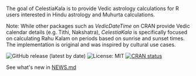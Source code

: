 The goal of CelestiaKala is to provide Vedic astrology calculations for R users interested in Hindu astrology and Muhurta calculations.

Note: While other packages such as *VedicDateTime* on CRAN provide Vedic calendar details (e.g. Tithi, Nakshatra), *CelestiaKala* is specifically focused on calculating Rahu Kalam on periods based on sunrise and sunset times. The implementation is original and was inspired by cultural use cases.

![GitHub release (latest by date)](https://img.shields.io/github/v/release/asekhar177/CelestiaKala)
![License: MIT](https://img.shields.io/badge/license-MIT-blue.svg)
[![CRAN status](https://www.r-pkg.org/badges/version/CelestiaKala)](https://CRAN.R-project.org/package=CelestiaKala)


See what's new in [NEWS.md](NEWS.md)
